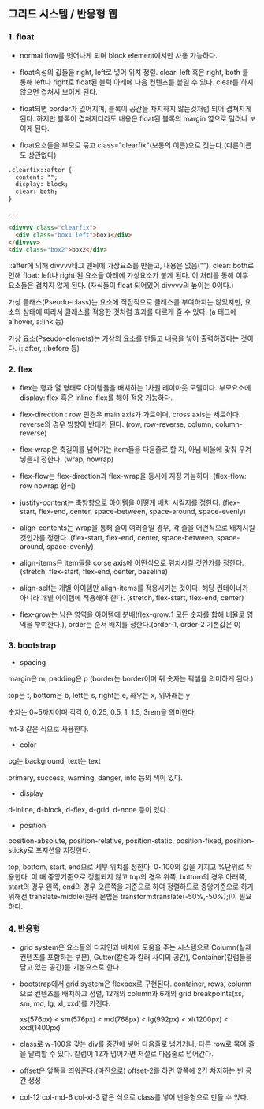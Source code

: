 ## 그리드 시스템 / 반응형 웹

### 1. float

- normal flow를 벗어나게 되며 block element에서만 사용 가능하다.

- float속성의 값들을 right, left로 넣어 위치 정렬. clear: left 혹은 right, both 를 통해 left나 right로 float된 블럭 아래에 다음 컨텐츠를 붙일 수 있다. clear를 하지 않으면 겹쳐서 보이게 된다.

- float되면 border가 없어지며, 블록이 공간을 차지하지 않는것처럼 되어 겹쳐지게 된다. 하지만 블록이 겹쳐지더라도 내용은 float된 블록의 margin 옆으로 밀려나 보이게 된다.

- float요소들을 부모로 묶고 class="clearfix"(보통의 이름)으로 짓는다.(다른이름도 상관없다)

```html
.clearfix::after {
  content: "";
  display: block;
  clear: both;
}

...

<divvvv class="clearfix">
  <div class="box1 left">box1</div>
</divvvv>
<div class="box2">box2</div>
```

::after에 의해 divvvv태그 맨뒤에 가상요소를 만들고,  내용은 없음(""). clear: both로 인해 float: left나 right 된 요소들 아래에 가상요소가 붙게 된다. 이 처리를 통해 이후 요소들은 겹치지 않게 된다. (자식들이 float 되어있어 divvvv의 높이는 0이다.)



가상 클래스(Pseudo-class)는 요소에 직접적으로 클래스를 부여하지는 않았지만, 요소의 상태에 따라서 클래스를 적용한 것처럼 효과를 다르게 줄 수 있다. (a 태그에 a:hover, a:link 등)

가상 요소(Pseudo-elemets)는 가상의 요소를 만들고 내용을 넣어 출력하겠다는 것이다. (::after, ::before 등)



### 2. flex

- flex는 행과 열 형태로 아이템들을 배치하는 1차원 레이아웃 모델이다. 부모요소에 display: flex 혹은 inline-flex를 해야 적용 가능하다.

- flex-direction : row 인경우 main axis가 가로이며, cross axis는 세로이다. reverse의 경우 방향이 반대가 된다. (row, row-reverse, column, column-reverse)

- flex-wrap은 축길이를 넘어가는 item들을 다음줄로 할 지, 아님 비율에 맞춰 우겨넣을지 정한다. (wrap, nowrap)

- flex-flow는 flex-direction과 flex-wrap을 동시에 지정 가능하다. (flex-flow: row nowrap 형식)

- justify-content는 축방향으로 아이템을 어떻게 배치 시킬지를 정한다. (flex-start, flex-end, center, space-between, space-around, space-evenly)

- align-contents는 wrap을 통해 줄이 여러줄일 경우, 각 줄을 어떤식으로 배치시킬 것인가를 정한다. (flex-start, flex-end, center, space-between, space-around, space-evenly)

- align-items은 item들을 corse axis에 어떤식으로 위치시킬 것인가를 정한다. (stretch, flex-start, flex-end, center, baseline)

- align-self는 개별 아이템만 align-items를 적용시키는 것이다. 해당 컨테이너가 아니라 개별 아이템에 적용해야 한다. (stretch, flex-start, flex-end, center)

- flex-grow는 남은 영역을 아이템에 분배(flex-grow:1 모든 숫자를 합해 비율로 영역을 부여한다.), order는 순서 배치를 정한다.(order-1, order-2  기본값은 0)



### 3. bootstrap

- spacing

margin은 m, padding은 p (border는 border이며 뒤 숫자는 픽셀을 의미하게 된다.)

top은 t, bottom은 b, left는 s, right는 e, 좌우는 x, 위아래는 y

숫자는 0~5까지이며 각각 0, 0.25, 0.5, 1, 1.5, 3rem을 의미한다.

mt-3 같은 식으로 사용한다.

- color

bg는 background, text는 text

primary, success, warning, danger, info 등의 색이 있다.

- display

d-inline, d-block, d-flex, d-grid, d-none 등이 있다.

- position

position-absolute, position-relative, position-static, position-fixed, position-sticky로 포지션을 지정한다.

top, bottom, start, end으로 세부 위치를 정한다. 0~100의 값을 가지고 %단위로 작용한다. 이 때 중앙기준으로 정렬되지 않고 top의 경우 위쪽, bottom의 경우 아래쪽, start의 경우 왼쪽, end의 경우 오른쪽을 기준으로 하여 정렬하므로 중앙기준으로 하기 위해선 translate-middle(원래 문법은 transform:translate(-50%,-50%);)이 필요하다.



### 4. 반응형

- grid system은 요소들의 디자인과 배치에 도움을 주는 시스템으로 Column(실제 컨텐츠를 포함하는 부분), Gutter(칼럼과 칼러 사이의 공간), Container(칼럼들을 담고 있는 공간)를 기본요소로 한다.

- bootstrap에서 grid system은 flexbox로 구현된다. container, rows, column으로 컨텐츠를 배치하고 정렬, 12개의 column과 6개의 grid breakpoints(xs, sm, md, lg, xl, xxd)를 가진다.

  xs(576px) < sm(576px) < md(768px) < lg(992px) < xl(1200px) < xxd(1400px)

- class로 w-100을 갖는 div를 중간에 넣어 다음줄로 넘기거나, 다른 row로 묶어 줄을 달리할 수 있다. 칼럼이 12가 넘어가면 저절로 다음줄로 넘어간다.

- offset은 앞쪽을 띄워준다.(마진으로) offset-2를 하면 앞쪽에 2칸 차지하는 빈 공간 생성
- col-12 col-md-6 col-xl-3 같은 식으로 class를 넣어 반응형으로 만들 수 있다.